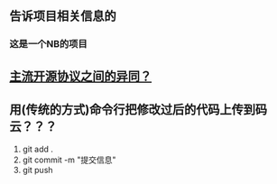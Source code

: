 ## 告诉项目相关信息的

### 这是一个NB的项目

## [主流开源协议之间的异同？](https://www.zhihu.com/question/19568896)

## 用(传统的方式)命令行把修改过后的代码上传到码云？？？
1. git add .
2. git commit -m "提交信息"
3. git push